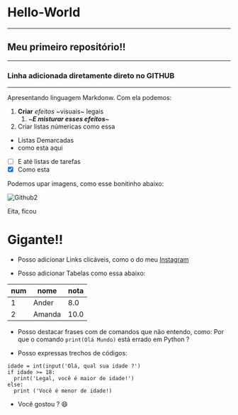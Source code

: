 # Hello-World
---
## Meu primeiro repositório!!
---
### Linha adicionada diretamente direto no GITHUB 
---

Apresentando linguagem Markdonw. Com ela podemos:
1. **Criar** _efeitos_ ~visuais~ legais
   1. ~**_E misturar esses efeitos_**~
1. Criar listas númericas como essa

* Listas Demarcadas
* como esta aqui

- [ ] E até listas de tarefas
- [x] Como esta

Podemos upar imagens, como esse bonitinho abaixo: 

![Github2](https://github.com/ander-lima/Hello-World/assets/33981822/6986e841-3416-43fb-ad17-4e4d39f6b0b4)


Eita, ficou
# Gigante!!

* Posso adicionar Links clicáveis, como o do meu [Instagram](https://www.instagram.com/ander_jaaji)

* Posso adicionar Tabelas como essa abaixo:
  
 num | nome | nota
 --- | --- | --- 
 1 | Ander | 8.0
 2 | Amanda | 10.0

* Posso destacar frases com de comandos que não entendo, como:
Por que o comando `print(Olá Mundo)` está errado em Python ?

* Posso expressas trechos de códigos:
```
idade = int(input('Olá, qual sua idade ?')
if idade >= 18:
  print('Legal, você é maior de idade!')
else:
  print ('Você é menor de idade!)
```

* Você gostou ? 😄
